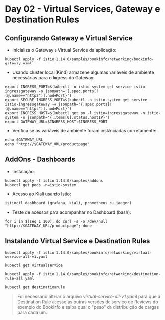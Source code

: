 # Day 02 - Virtual Services, Gateway e Destination Rules

## Configurando Gateway e Virtual Service
- Inicializa o Gateway e Virtual Service da aplicação:
```
kubectl apply -f istio-1.14.0/samples/bookinfo/networking/bookinfo-gateway.yaml 
```
- Usando cluster local (Kind) armazene algumas variáveis de ambiente necessárias para o Ingress do Gateway:
```
export INGRESS_PORT=$(kubectl -n istio-system get service istio-ingressgateway -o jsonpath='{.spec.ports[?(@.name=="http2")].nodePort}')
export SECURE_INGRESS_PORT=$(kubectl -n istio-system get service istio-ingressgateway -o jsonpath='{.spec.ports[?(@.name=="https")].nodePort}')
export INGRESS_HOST=$(kubectl get po -l istio=ingressgateway -n istio-system -o jsonpath='{.items[0].status.hostIP}')
export GATEWAY_URL=$INGRESS_HOST:$INGRESS_PORT
```
- Verifica se as variáveis de ambiente foram instânciadas corretamente:
```
echo $GATEWAY_URL
echo "http://$GATEWAY_URL/productpage"
```

## AddOns - Dashboards
- Instalação:
```
kubectl apply -f istio-1.14.0/samples/addons
kubectl get pods -n=istio-system
```
- Acesso ao Kiali usando Istio:
```
istioctl dashboard (grafana, kiali, prometheus ou jaeger)
```
- Teste de acessos para acompanhar no Dashboard (bash):
```
for i in $(seq 1 100); do curl -s -o /dev/null "http://$GATEWAY_URL/productpage"; done
```

## Instalando Virtual Service e Destination Rules
```
kubectl apply -f istio-1.14.0/samples/bookinfo/networking/virtual-service-all-v1.yaml

kubectl get virtualservice

kubectl apply -f istio-1.14.0/samples/bookinfo/networking/destination-rule-all.yaml

kubectl get destinationrule
```

> Foi necessário alterar o arquivo *virtual-service-all-v1.yaml* para que a Destination Rule acesse as outras versões do serviço de Reviews do exemplo do BookInfo e saiba qual o "peso" da distribuição de cargas para cada um.